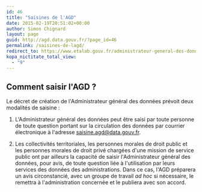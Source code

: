 ```yaml
---
id: 46
title: "Saisines de l'AGD"
date: 2015-02-19T20:51:02+00:00
author: Simon Chignard
layout: page
guid: http://agd.data.gouv.fr/?page_id=46
permalink: /saisines-de-lagd/
redirect_to: https://www.etalab.gouv.fr/administrateur-general-des-donnees
kopa_nictitate_total_view:
  - "9"
---
```


## Comment saisir l'AGD ?

Le décret de création de l'Administrateur général des données prévoit deux modalités de saisine :

1. L'Administrateur général des données peut être saisi par toute personne de toute question portant sur la circulation des données par courrier électronique à l'adresse saisine.agd@data.gouv.fr.

2. Les collectivités territoriales, les personnes morales de droit public et les personnes morales de droit privé chargées d'une mission de service public ont par ailleurs la capacité de saisir l'Administrateur général des données, pour avis, de toute question liée à l'utilisation par leurs services des données des administrations. Dans ce cas, l'AGD préparera un avis circonstancié, avec un groupe de travail _ad hoc_ si nécessaire, le remettra à l'administration concernée et le publiera avec son accord.
